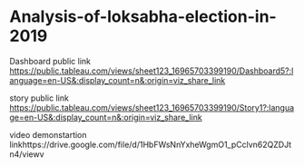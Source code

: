 # Analysis-of-loksabha-election-in-2019


Dashboard public  link https://public.tableau.com/views/sheet123_16965703399190/Dashboard5?:language=en-US&:display_count=n&:origin=viz_share_link

story public link https://public.tableau.com/views/sheet123_16965703399190/Story1?:language=en-US&:display_count=n&:origin=viz_share_link

video demonstartion linkhttps://drive.google.com/file/d/1HbFWsNnYxheWgmO1_pCclvn62QZDJtn4/viewv

